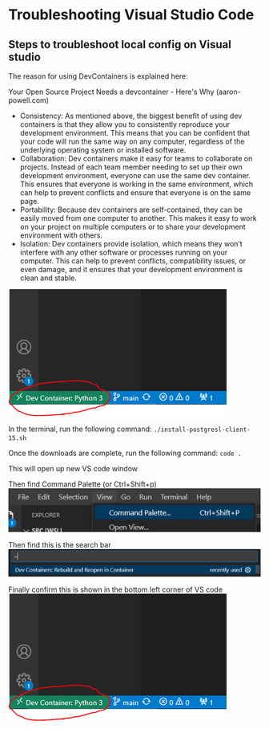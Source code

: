 # Troubleshooting Visual Studio Code

## Steps to troubleshoot local config on Visual studio

The reason for using DevContainers is explained here:

Your Open Source Project Needs a devcontainer - Here's Why (aaron-powell.com)

- Consistency: As mentioned above, the biggest benefit of using dev containers
  is that they allow you to consistently reproduce your development environment.
  This means that you can be confident that your code will run the same way on
  any computer, regardless of the underlying operating system or installed
  software.
- Collaboration: Dev containers make it easy for teams to collaborate on
  projects. Instead of each team member needing to set up their own development
  environment, everyone can use the same dev container. This ensures that
  everyone is working in the same environment, which can help to prevent
  conflicts and ensure that everyone is on the same page.
- Portability: Because dev containers are self-contained, they can be easily
  moved from one computer to another. This makes it easy to work on your project
  on multiple computers or to share your development environment with others.
- Isolation: Dev containers provide isolation, which means they won’t interfere
  with any other software or processes running on your computer. This can help
  to prevent conflicts, compatibility issues, or even damage, and it ensures
  that your development environment is clean and stable.

![alt text](images/dev.png)

In the terminal, run the following command:
`./install-postgresl-client-15.sh`

Once the downloads are complete, run the following command: `code .`

This will open up new VS code window

Then find Command Palette (or Ctrl+Shift+p)
![alt text](images/command.png)

Then find this is the search bar
![alt text](images/bar.png)

Finally confirm this is shown in the bottom left corner of VS code
![alt text](images/dev.png)
